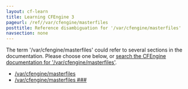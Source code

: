 ```yaml
---
layout: cf-learn
title: Learning CFEngine 3
pageurl: /ref//var/cfengine/masterfiles
posttitle: Reference disambiguation for '/var/cfengine/masterfiles'
navsection: none
---
```


The term '/var/cfengine/masterfiles' could refer to several sections in the documentation. Please choose one below, or
[search the CFEngine documentation for '/var/cfengine/masterfiles'](http://cfengine.com/docs/latest/search.html?q=/var/cfengine/masterfiles).

- [/var/cfengine/masterfiles](http://cfengine.com/docs/latest/enterprise-cfengine-guide-design-center-configure-sketches-enterprise-enterprise-sketch-flow.html#var-cfengine-masterfiles)
- [/var/cfengine/masterfiles \#\#\#](http://cfengine.com/docs/latest/guide-introduction-directory-structure.html#var-cfengine-masterfiles-###)
